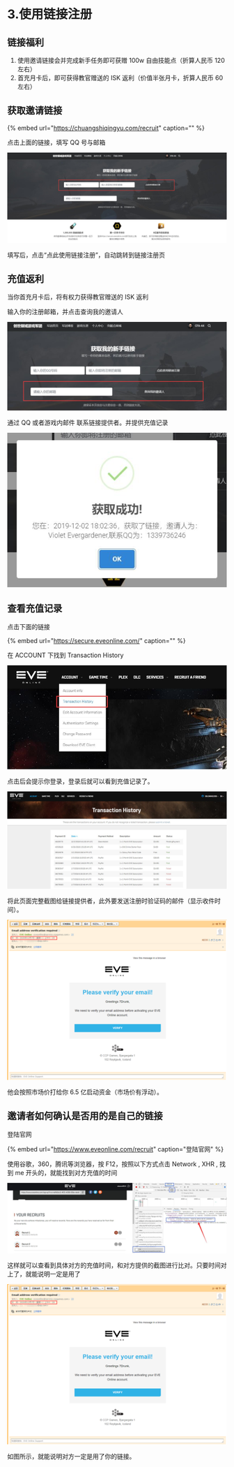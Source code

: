 # 3.使用链接注册

## 链接福利

1. 使用邀请链接会并完成新手任务即可获赠 100w 自由技能点（折算人民币 120 左右）
2. 首充月卡后，即可获得教官赠送的 ISK 返利（价值半张月卡，折算人民币 60 左右）

## 获取邀请链接

{% embed url="https://chuangshiqingyu.com/recruit" caption="" %}

点击上面的链接，填写 QQ 号与邮箱

![&#x521B;&#x4E16;&#x503E;&#x57DF;EVE&#x65B0;&#x4EBA;&#x94FE;&#x63A5;](../.gitbook/assets/tim-jie-tu-20191202155330.jpg)

填写后，点击“点此使用链接注册”，自动跳转到链接注册页

## 充值返利

当你首充月卡后，将有权力获得教官赠送的 ISK 返利

输入你的注册邮箱，并点击查询我的邀请人

![&#x67E5;&#x8BE2;&#x6211;&#x7684;&#x9080;&#x8BF7;&#x4EBA;](../.gitbook/assets/tim-jie-tu-20191202190015.jpg)

通过 QQ 或者游戏内邮件 联系链接提供者。并提供充值记录

![](../.gitbook/assets/tim-jie-tu-20191202190133%20%281%29.jpg)

## 查看充值记录

点击下面的链接

{% embed url="https://secure.eveonline.com/" caption="" %}

在 ACCOUNT 下找到 Transaction History

![](../.gitbook/assets/tim-jie-tu-20191202190448.jpg)

点击后会提示你登录，登录后就可以看到充值记录了。

![](../.gitbook/assets/tim-jie-tu-20191202190549.jpg)

将此页面完整截图给链接提供者，此外要发送注册时验证码的邮件（显示收件时间）。

![&#x6CE8;&#x518C;&#x65F6;&#x6536;&#x5230;&#x7684;&#x9A8C;&#x8BC1;&#x7801;&#x90AE;&#x4EF6;](../.gitbook/assets/qq-jie-tu-20201211010922.png)



他会按照市场价打给你 6.5 亿启动资金（市场价有浮动）。

## 邀请者如何确认是否用的是自己的链接

登陆官网

{% embed url="https://www.eveonline.com/recruit" caption="登陆官网" %}

使用谷歌，360，腾讯等浏览器，按 F12，按照以下方式点击 Network , XHR , 找到 me 开头的，就能找到对方充值的时间

![&#x6309;&#x56FE;&#x6240;&#x793A;](../.gitbook/assets/tim-jie-tu-20200105011808.jpg)

这样就可以查看到具体对方的充值时间，和对方提供的截图进行比对。只要时间对上了，就能说明一定是用了

![&#x8981;&#x6CE8;&#x518C;&#x65F6;&#x9A8C;&#x8BC1;&#x7801;&#x7684;&#x6536;&#x4EF6;&#x65F6;&#x95F4;](../.gitbook/assets/qq-jie-tu-20201211010922.png)

如图所示，就能说明对方一定是用了你的链接。

